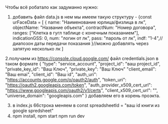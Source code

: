 Чтобы всё робатало как задуманно нужно:
1. добавить файл data.js в нем мы имеем такую структуру -
 {const urFaceData = [
  {
    name: "Наименование юрлица/физлица в лк",
    objectName: "Название объекта",
    contractNum: "Номер договора",
    ranges: ["Клетка в гугл таблице с конечным показанием"],
    indicationGSS: 0,
    num: "логин  от лк",
    pass: "пароль от лк",
    indf: "1-4",//диапозон даты передачи показания
}//можно добавлять через запятую несколько лк
]

2.получаем из https://console.cloud.google.com/ файл credentials.json в таком формате
{
  "type": "service_account",
  "project_id": "ваш project_id",
  "private_key_id": "Ваш Ключ",
  "private_key": "Ваш Ключ"
  "client_email": "Ваш emai",
  "client_id": "Ваш id",
  "auth_uri": "https://accounts.google.com/o/oauth2/auth",
  "token_uri": "https://oauth2.googleapis.com/token",
  "auth_provider_x509_cert_url": "https://www.googleapis.com/oauth2/v1/certs",
  "client_x509_cert_url": "",
  "universe_domain": "googleapis.com"
}
добавляем его в корень проэкта.

3. в index.js 66строка меняем в const spreadsheetId = "ваш id книги из google spredsheet"
4. npm install,
   npm start
   npm run dev


